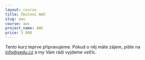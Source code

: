 ```yaml
---
layout: course
title: Školení AWS
slug: aws
course: aws
project_name: AWS
price: 5 000
---
```


Tento kurz teprve připravujeme. Pokud o něj máte zájem, pište na <info@sedu.cz> a my Vám rádi vyjdeme vstříc.

